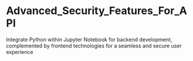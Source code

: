 # Advanced_Security_Features_For_API
Integrate Python within Jupyter Notebook for backend development, complemented by frontend technologies for a seamless and secure user experience
